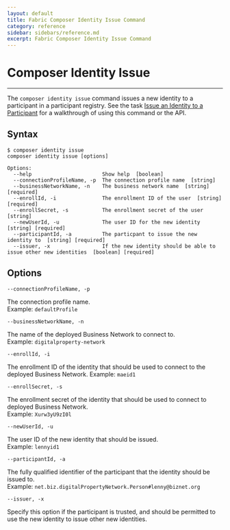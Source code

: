 ```yaml
---
layout: default
title: Fabric Composer Identity Issue Command
category: reference
sidebar: sidebars/reference.md
excerpt: Fabric Composer Identity Issue Command
---
```


# Composer Identity Issue

---

The `composer identity issue` command issues a new identity to a participant in a
participant registry. See the task [Issue an Identity to a Participant](../tasks/identity-issue.md)
for a walkthrough of using this command or the API.

## Syntax

```
$ composer identity issue
composer identity issue [options]

Options:
  --help                       Show help  [boolean]
  --connectionProfileName, -p  The connection profile name  [string]
  --businessNetworkName, -n    The business network name  [string] [required]
  --enrollId, -i               The enrollment ID of the user  [string] [required]
  --enrollSecret, -s           The enrollment secret of the user  [string]
  --newUserId, -u              The user ID for the new identity  [string] [required]
  --participantId, -a          The particpant to issue the new identity to  [string] [required]
  --issuer, -x                 If the new identity should be able to issue other new identities  [boolean] [required]
```

## Options

`--connectionProfileName, -p`

The connection profile name.  
Example: `defaultProfile`

`--businessNetworkName, -n`

The name of the deployed Business Network to connect to.  
Example:
`digitalproperty-network`

`--enrollId, -i`

The enrollment ID of the identity that should be used to connect to the deployed
Business Network.
Example: `maeid1`

`--enrollSecret, -s`

The enrollment secret of the identity that should be used to connect to deployed
Business Network.  
Example: `Xurw3yU9zI0l`

`--newUserId, -u`

The user ID of the new identity that should be issued.  
Example: `lennyid1`

`--participantId, -a`

The fully qualified identifier of the participant that the identity should be issued to.  
Example: `net.biz.digitalPropertyNetwork.Person#lenny@biznet.org`

`--issuer, -x`

Specify this option if the participant is trusted, and should be permitted to use
the new identity to issue other new identities.
